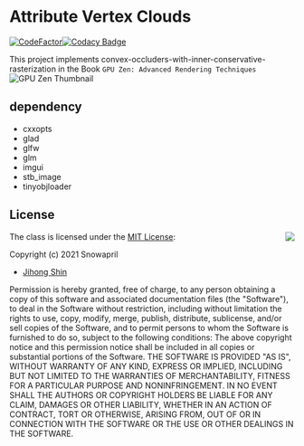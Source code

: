 # Attribute Vertex Clouds
[![CodeFactor](https://www.codefactor.io/repository/github/snowapril/convex-occluders-with-inner-conservative-rasterization/badge)](https://www.codefactor.io/repository/github/snowapril/convex-occluders-with-inner-conservative-rasterization)[![Codacy Badge](https://app.codacy.com/project/badge/Grade/755ac32c60cd4fdd80934f7de453838d)](https://www.codacy.com/gh/Snowapril/convex-occluders-with-inner-conservative-rasterization/dashboard?utm_source=github.com&amp;utm_medium=referral&amp;utm_content=Snowapril/convex-occluders-with-inner-conservative-rasterization&amp;utm_campaign=Badge_Grade)

This project implements convex-occluders-with-inner-conservative-rasterization in the Book `GPU Zen: Advanced Rendering Techniques`
![GPU Zen Thumbnail](https://m.media-amazon.com/images/I/51V7mGAYt3L.jpg)

## dependency
*   cxxopts
*   glad
*   glfw
*   glm
*   imgui
*   stb_image
*   tinyobjloader

## License
<img align="right" src="http://opensource.org/trademarks/opensource/OSI-Approved-License-100x137.png">

The class is licensed under the [MIT License](http://opensource.org/licenses/MIT):

Copyright (c) 2021 Snowapril
*   [Jihong Shin](https://github.com/Snowapril)

Permission is hereby granted, free of charge, to any person obtaining a copy of this software and associated documentation files (the "Software"), to deal in the Software without restriction, including without limitation the rights to use, copy, modify, merge, publish, distribute, sublicense, and/or sell copies of the Software, and to permit persons to whom the Software is furnished to do so, subject to the following conditions:
The above copyright notice and this permission notice shall be included in all copies or substantial portions of the Software.
THE SOFTWARE IS PROVIDED "AS IS", WITHOUT WARRANTY OF ANY KIND, EXPRESS OR IMPLIED, INCLUDING BUT NOT LIMITED TO THE WARRANTIES OF MERCHANTABILITY, FITNESS FOR A PARTICULAR PURPOSE AND NONINFRINGEMENT. IN NO EVENT SHALL THE AUTHORS OR COPYRIGHT HOLDERS BE LIABLE FOR ANY CLAIM, DAMAGES OR OTHER LIABILITY, WHETHER IN AN ACTION OF CONTRACT, TORT OR OTHERWISE, ARISING FROM, OUT OF OR IN CONNECTION WITH THE SOFTWARE OR THE USE OR OTHER DEALINGS IN THE SOFTWARE.
